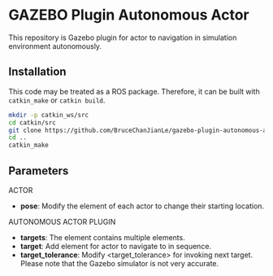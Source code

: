# GAZEBO Plugin Autonomous Actor

This repository is Gazebo plugin for actor to navigation in simulation environment autonomously.  

## Installation

This code may be treated as a ROS package. Therefore, it can be built with `catkin_make` or `catkin build`.

```bash
mkdir -p catkin_ws/src
cd catkin/src
git clone https://github.com/BruceChanJianLe/gazebo-plugin-autonomous-actor.git
cd ..
catkin_make
```

## Parameters

ACTOR  
- **pose**: Modify the <pose> element of each actor to change their starting location.

AUTONOMOUS ACTOR PLUGIN
- **targets**: The <targets> element contains multiple <target> elements.
- **target**: Add <target> element for actor to navigate to in sequence.
- **target_tolerance**: Modify <target_tolerance> for invoking next target. Please note that the Gazebo simulator is not very accurate.

